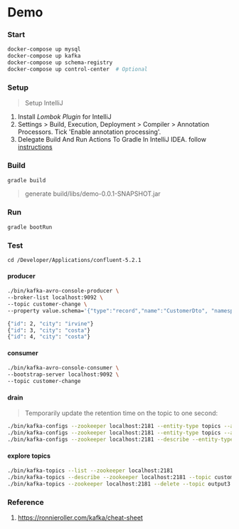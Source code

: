 # Demo


### Start
```bash
docker-compose up mysql
docker-compose up kafka
docker-compose up schema-registry
docker-compose up control-center  # Optional 
```


### Setup 
> Setup IntelliJ

1. Install *Lombok Plugin* for IntelliJ
2. Settings > Build, Execution, Deployment > Compiler > Annotation Processors. Tick 'Enable annotation processing'.
3. Delegate Build And Run Actions To Gradle In IntelliJ IDEA. follow [instructions](https://mrhaki.blogspot.com/2016/11/gradle-goodness-delegate-build-and-run.html)

### Build
```bash
gradle build
```
> generate build/libs/demo-0.0.1-SNAPSHOT.jar

### Run
```bash
gradle bootRun
```


### Test

`cd /Developer/Applications/confluent-5.2.1`

#### producer 
```bash
./bin/kafka-avro-console-producer \
--broker-list localhost:9092 \
--topic customer-change \
--property value.schema='{"type":"record","name":"CustomerDto", "namespace": "com.example.demo.domain", "fields":[{"name":"id","type":"long"}, {"name":"city","type":"string"}]}'

{"id": 2, "city": "irvine"}
{"id": 3, "city": "costa"}
{"id": 4, "city": "costa"}
```

#### consumer
```bash
./bin/kafka-avro-console-consumer \
--bootstrap-server localhost:9092 \
--topic customer-change
```

#### drain
> Temporarily update the retention time on the topic to one second:
```bash
./bin/kafka-configs --zookeeper localhost:2181 --entity-type topics --alter --entity-name customer-change --add-config retention.ms=1000
./bin/kafka-configs --zookeeper localhost:2181 --entity-type topics --alter --entity-name customer-change --delete-config retention.ms
./bin/kafka-configs --zookeeper localhost:2181 --describe --entity-type topics --entity-name customer-change
```


#### explore topics
```bash
./bin/kafka-topics --list --zookeeper localhost:2181
./bin/kafka-topics --describe --zookeeper localhost:2181 --topic customer-change
./bin/kafka-topics --zookeeper localhost:2181 --delete --topic output3
```

### Reference
1. https://ronnieroller.com/kafka/cheat-sheet
